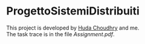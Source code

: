 # ProgettoSistemiDistribuiti

This project is developed by [Huda Choudhry](https://github.com/HudaChoudhry) and me.  
The task trace is in the file *Assignment.pdf*.